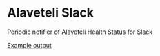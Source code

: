 Alaveteli Slack
===============

Periodic notifier of Alaveteli Health Status for Slack

[Example output](http://i.imgur.com/oPHAKAl.png)
